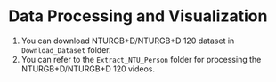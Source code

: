 # Data Processing and Visualization
1. You can download NTURGB+D/NTURGB+D 120 dataset in ```Download_Dataset``` folder.
2. You can refer to the ```Extract_NTU_Person``` folder for processing the NTURGB+D/NTURGB+D 120 videos.
